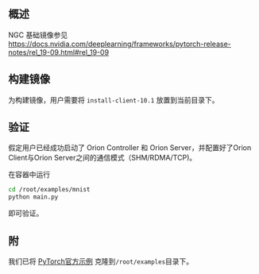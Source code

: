 ## 概述

NGC 基础镜像参见
https://docs.nvidia.com/deeplearning/frameworks/pytorch-release-notes/rel_19-09.html#rel_19-09

## 构建镜像

为构建镜像，用户需要将 `install-client-10.1` 放置到当前目录下。

## 验证

假定用户已经成功启动了 Orion Controller 和 Orion Server，并配置好了Orion Client与Orion Server之间的通信模式（SHM/RDMA/TCP)。

在容器中运行

```bash
cd /root/examples/mnist
python main.py
```

即可验证。

## 附

我们已将 [PyTorch官方示例](https://github.com/pytorch/examples) 克隆到`/root/examples`目录下。